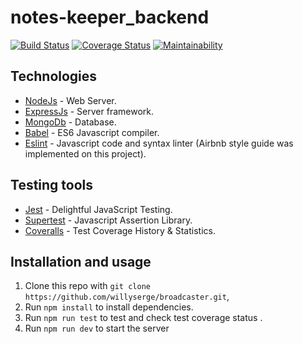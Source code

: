 # notes-keeper_backend
[![Build Status](https://travis-ci.com/willyserge/notes-keeper_backend.svg?branch=develop)](https://travis-ci.com/willyserge/notes-keeper_backend)
[![Coverage Status](https://coveralls.io/repos/github/willyserge/notes-keeper_backend/badge.svg?branch=develop)](https://coveralls.io/github/willyserge/notes-keeper_backend?branch=develop)
[![Maintainability](https://api.codeclimate.com/v1/badges/b837d84392b1a0bdbad2/maintainability)](https://codeclimate.com/github/willyserge/notes-keeper_backend/maintainability)



## Technologies

- [NodeJs](https://nodejs.org/) - Web Server.
- [ExpressJs](https://expressjs.com/) - Server framework.
- [MongoDb](https://www.mongodb.com/) - Database.
- [Babel](https://babeljs.io/) - ES6 Javascript compiler.
- [Eslint](https://eslint.org/) - Javascript code and syntax linter (Airbnb style guide was implemented on this project).

    

## Testing tools

- [Jest](https://jestjs.io/) - Delightful JavaScript Testing.
- [Supertest](https://github.com/visionmedia/supertest) - Javascript Assertion Library.
- [Coveralls](https://coveralls.io/) - Test Coverage History & Statistics.

## Installation and usage

1. Clone this repo with `git clone https://github.com/willyserge/broadcaster.git`,
2. Run `npm install` to install dependencies.
2. Run `npm run test` to test and check test coverage status .
3. Run `npm run dev` to start the server

